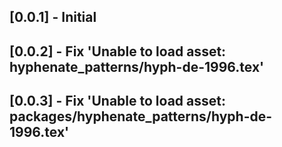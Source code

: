 ## [0.0.1] - Initial

## [0.0.2] - Fix 'Unable to load asset: hyphenate_patterns/hyph-de-1996.tex'

## [0.0.3] - Fix 'Unable to load asset: packages/hyphenate_patterns/hyph-de-1996.tex'
